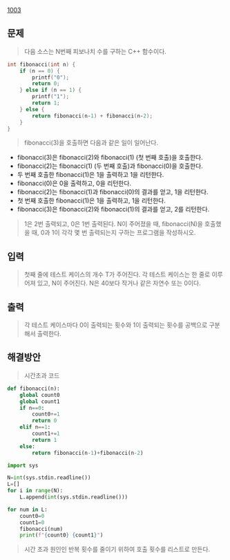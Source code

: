 [1003](https://www.acmicpc.net/problem/1003)

## 문제
> 다음 소스는 N번째 피보나치 수를 구하는 C++ 함수이다.

```C
int fibonacci(int n) {
    if (n == 0) {
        printf("0");
        return 0;
    } else if (n == 1) {
        printf("1");
        return 1;
    } else {
        return fibonacci(n‐1) + fibonacci(n‐2);
    }
}
```
> fibonacci(3)을 호출하면 다음과 같은 일이 일어난다.
   - fibonacci(3)은 fibonacci(2)와 fibonacci(1) (첫 번째 호출)을 호출한다.
   - fibonacci(2)는 fibonacci(1) (두 번째 호출)과 fibonacci(0)을 호출한다.
   - 두 번째 호출한 fibonacci(1)은 1을 출력하고 1을 리턴한다.
   - fibonacci(0)은 0을 출력하고, 0을 리턴한다.
   - fibonacci(2)는 fibonacci(1)과 fibonacci(0)의 결과를 얻고, 1을 리턴한다.
   - 첫 번째 호출한 fibonacci(1)은 1을 출력하고, 1을 리턴한다.
   - fibonacci(3)은 fibonacci(2)와 fibonacci(1)의 결과를 얻고, 2를 리턴한다.
> 1은 2번 출력되고, 0은 1번 출력된다. N이 주어졌을 때, fibonacci(N)을 호출했을 때, 0과 1이 각각 몇 번 출력되는지 구하는 프로그램을 작성하시오.

## 입력
> 첫째 줄에 테스트 케이스의 개수 T가 주어진다. 각 테스트 케이스는 한 줄로 이루어져 있고, N이 주어진다. N은 40보다 작거나 같은 자연수 또는 0이다.

## 출력
> 각 테스트 케이스마다 0이 출력되는 횟수와 1이 출력되는 횟수를 공백으로 구분해서 출력한다.

## 해결방안
> 시간초과 코드


```python
def fibonacci(n):
    global count0
    global count1
    if n==0:
        count0+=1
        return 0
    elif n==1:
        count1+=1
        return 1
    else:
        return fibonacci(n-1)+fibonacci(n-2)

import sys

N=int(sys.stdin.readline())
L=[]
for i in range(N):
    L.append(int(sys.stdin.readline()))

for num in L:
    count0=0
    count1=0
    fibonacci(num)
    print(f"{count0} {count1}")
```
> 시간 초과 원인인 반복 횟수를 줄이기 위하여 호출 횟수를 리스트로 만든다.
